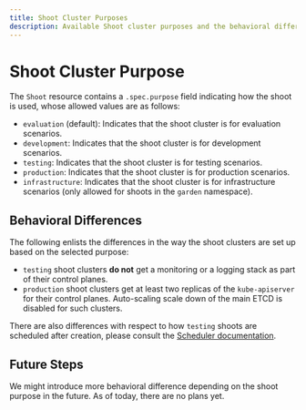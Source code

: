 ```yaml
---
title: Shoot Cluster Purposes
description: Available Shoot cluster purposes and the behavioral differences between them
---
```


# Shoot Cluster Purpose

The `Shoot` resource contains a `.spec.purpose` field indicating how the shoot is used, whose allowed values are as follows:

* `evaluation` (default): Indicates that the shoot cluster is for evaluation scenarios.
* `development`: Indicates that the shoot cluster is for development scenarios.
* `testing`: Indicates that the shoot cluster is for testing scenarios.
* `production`: Indicates that the shoot cluster is for production scenarios.
* `infrastructure`: Indicates that the shoot cluster is for infrastructure scenarios (only allowed for shoots in the `garden` namespace).

## Behavioral Differences

The following enlists the differences in the way the shoot clusters are set up based on the selected purpose:

* `testing` shoot clusters **do not** get a monitoring or a logging stack as part of their control planes.
* `production` shoot clusters get at least two replicas of the `kube-apiserver` for their control planes.
Auto-scaling scale down of the main ETCD is disabled for such clusters.

There are also differences with respect to how `testing` shoots are scheduled after creation, please consult the [Scheduler documentation](../concepts/scheduler.md).

## Future Steps

We might introduce more behavioral difference depending on the shoot purpose in the future.
As of today, there are no plans yet.
